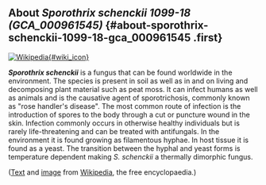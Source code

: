 About *Sporothrix schenckii 1099-18 (GCA\_000961545)* {#about-sporothrix-schenckii-1099-18-gca_000961545 .first}
-----------------------------------------------------

[![Wikipedia](/img/wikipedia_logo_v2_en.png){#wiki_icon}](http://en.wikipedia.org/wiki/Sporothrix_schenckii)

***Sporothrix schenckii*** is a fungus that can be found worldwide in
the environment. The species is present in soil as well as in and on
living and decomposing plant material such as peat moss. It can infect
humans as well as animals and is the causative agent of sporotrichosis,
commonly known as \"rose handler\'s disease\". The most common route of
infection is the introduction of spores to the body through a cut or
puncture wound in the skin. Infection commonly occurs in otherwise
healthy individuals but is rarely life-threatening and can be treated
with antifungals. In the environment it is found growing as filamentous
hyphae. In host tissue it is found as a yeast. The transition between
the hyphal and yeast forms is temperature dependent making *S.
schenckii* a thermally dimorphic fungus.

([Text](http://en.wikipedia.org/wiki/Sporothrix_schenckii) and
[image](https://commons.wikimedia.org/wiki/File:Conidiophores_and_conidia_of_the_fungus_Sporothrix_schenckii_PHIL_4208_lores.jpg)
from [Wikipedia](http://en.wikipedia.org/), the free encyclopaedia.)
